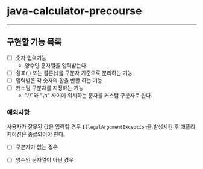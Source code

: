 # java-calculator-precourse

---

## 구현할 기능 목록

- [ ] 숫자 입력기능
    - 양수인 문자열을 입력받는다.
- [ ] 쉼표(,) 또는 콜론(:)을 구분자 기준으로 분리하는 기능
- [ ] 입력받은 각 숫자의 합을 반환 하는 기능
- [ ] 커스텀 구분자를 지정하는 기능
    - "//"와 "\n" 사이에 위치하는 문자를 커스텀 구분자로 한다.

### 예외사항

사용자가 잘못된 값을 입력할 경우 ```IllegalArgumentException```을 발생시킨 후 애플리케이션은 종료되어야 한다.

- [ ] 구분자가 없는 경우
- [ ] 양수인 문자열이 아닌 경우


